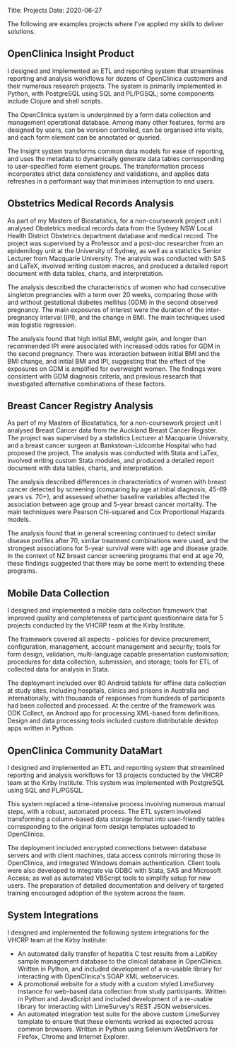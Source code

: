 Title: Projects
Date: 2020-06-27


The following are examples projects where I've applied my skills to deliver solutions.


## OpenClinica Insight Product

I designed and implemented an ETL and reporting system that streamlines reporting and analysis workflows for dozens of OpenClinica customers and their numerous research projects. The system is primarily implemented in Python, with PostgreSQL using SQL and PL/PGSQL; some components include Clojure and shell scripts.

The OpenClinica system is underpinned by a form data collection and management operational database. Among many other features, forms are designed by users, can be version controlled, can be organised into visits, and each form element can be annotated or queried.

The Insight system transforms common data models for ease of reporting, and uses the metadata to dynamically generate data tables corresponding to user-specified form element groups. The transformation process incorporates strict data consistency and validations, and applies data refreshes in a performant way that minimises interruption to end users.


## Obstetrics Medical Records Analysis

As part of my Masters of Biostatistics, for a non-coursework project unit I analysed Obstetrics medical records data from the Sydney NSW Local Health District Obstetrics department database and medical record. The project was supervised by a Professor and a post-doc researcher from an epidemilogy unit at the University of Sydney, as well as a statistics Senior Lecturer from Macquarie University. The analysis was conducted with SAS and LaTeX, involved writing custom macros, and produced a detailed report document with data tables, charts, and interpretation.

The analysis described the characteristics of women who had consecutive singleton pregnancies with a term over 20 weeks, comparing those with and without gestational diabetes mellitus (GDM) in the second observed pregnancy. The main exposures of interest were the duration of the inter-pregnancy interval (IPI), and the change in BMI. The main techniques used was logistic regression.

The analysis found that high initial BMI, weight gain, and longer than recommended IPI were associated with increased odds ratios for GDM in the second pregnancy. There was interaction between initial BMI and the BMI change, and initial BMI and IPI, suggesting that the effect of the exposures on GDM is amplified for overweight women. The findings were consistent with GDM diagnosis criteria, and previous research that investigated alternative combinations of these factors.


## Breast Cancer Registry Analysis

As part of my Masters of Biostatistics, for a non-coursework project unit I analysed Breast Cancer data from the Auckland Breast Cancer Register. The project was supervised by a statistics Lecturer at Macquarie University, and a breast cancer surgeon at Bankstown-Lidcombe Hospital who had proposed the project. The analysis was conducted with Stata and LaTex, involved writing custom Stata modules, and produced a detailed report document with data tables, charts, and interpretation.

The analysis described differences in characteristics of women with breast cancer detected by screening (comparing by age at initial diagnosis, 45-69 years vs. 70+), and assessed whether baseline variables affected the association between age group and 5-year breast cancer mortality. The main techniques were Pearson Chi-squared and Cox Proportional Hazards models.

The analysis found that in general screening continued to detect similar disease profiles after 70, similar treatment combinations were used, and the strongest associations for 5-year survival were with age and disease grade. In the context of NZ breast cancer screening programs that end at age 70, these findings suggested that there may be some merit to extending these programs.


## Mobile Data Collection

I designed and implemented a mobile data collection framework that improved quality and completeness of participant questionnaire data for 5 projects conducted by the VHCRP team at the Kirby Institute.

The framework covered all aspects - policies for device procurement, configuration, management, account management and security; tools for form design, validation, multi-language capable presentation customisation; procedures for data collection, submission, and storage; tools for ETL of collected data for analysis in Stata.

The deployment included over 80 Android tablets for offline data collection at study sites, including hospitals, clinics and prisons in Australia and internationally, with thousands of responses from hundreds of participants had been collected and processed. At the centre of the framework was ODK Collect, an Android app for processing XML-based form definitions. Design and data processing tools included custom distributable desktop apps written in Python.


## OpenClinica Community DataMart

I designed and implemented an ETL and reporting system that streamlined reporting and analysis workflows for 13 projects conducted by the VHCRP team at the Kirby Institute. This system was implemented with PostgreSQL using SQL and PL/PGSQL.

This system replaced a time-intensive process involving numerous manual steps, with a robust, automated process. The ETL system involved transforming a column-based data storage format into user-friendly tables corresponding to the original form design templates uploaded to OpenClinica.

The deployment included encrypted connections between database servers and with client machines, data access controls mirroring those in OpenClinica, and integrated Windows domain authentication. Client tools were also developed to integrate via ODBC with Stata, SAS and Microsoft Access; as well as automated VBScript tools to simplify setup for new users. The preparation of detailed documentation and delivery of targeted training encouraged adoption of the system across the team.


## System Integrations

I designed and implemented the following system integrations for the VHCRP team at the Kirby Institute:

- An automated daily transfer of hepatitis C test results from a LabKey sample management database to the clinical database in OpenClinica. Written in Python, and included development of a re-usable library for interacting with OpenClinica's SOAP XML webservices.
- A promotional website for a study with a custom styled LimeSurvey instance for web-based data collection from study participants. Written in Python and JavaScript and included development of a re-usable library for interacting with LimeSurvey's REST JSON webservices.
- An automated integration test suite for the above custom LimeSurvey template to ensure that these elements worked as expected across common browsers. Written in Python using Selenium WebDrivers for Firefox, Chrome and Internet Explorer.
